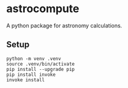 # astrocompute

A python package for astronomy calculations.

## Setup

```shell
python -m venv .venv
source .venv/bin/activate
pip install --upgrade pip
pip install invoke
invoke install
```